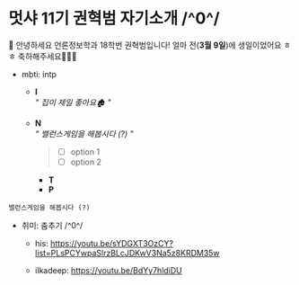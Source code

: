 # 멋샤 11기 권혁범 자기소개 /^0^/

🦁 안녕하세요 언론정보학과 18학번 권혁범입니다! 얼마 전(**3월 9일**)에 생일이었어요 ㅎㅎ 축하해주세요🎉🎉🎉

- mbti: intp

  - **I**<br> _" 집이 제일 좋아요🏚️ "_
  - **N**<br> _" 밸런스게임을 해봅시다 (?) "_

    > - [ ] option 1
    > - [ ] option 2

    - **T**
    - **P**

```
밸런스게임을 해봅시다 (?)
```

- 취미: 춤추기 /^0^/

  - his: https://youtu.be/sYDGXT3OzCY?list=PLsPCYwpaSlrzBLcJDKwV3Na5z8KRDM35w

  - ilkadeep: https://youtu.be/BdYy7hldiDU

